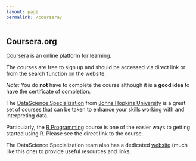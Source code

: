 ```yaml
---
layout: page
permalink: /coursera/
---
```


## Coursera.org

[Coursera][] is an online platform for learning.

The courses are free to sign up and should be accessed via direct link or from the search function on the website. 

*Note:* You do __not__ have to complete the course although it is a __good idea__ to have the certificate of completion. 

The [DataScience Specialization][] from [Johns Hopkins University][] is a great set of courses that can be 
taken to enhance your skills working with and interpreting data. 

Particularly, the [R Programming][] course is one of the easier ways to getting started using R. 
Please see the direct link to the course. 

The DataScience Specialization team also has a dedicated [website][] (much like this one) to provide useful 
resources and links. 

[Coursera]: https://www.coursera.org
[DataScience Specialization]: https://www.coursera.org/specializations/jhudatascience
[R Programming]: https://www.coursera.org/course/rprog
[website]: http://datasciencespecialization.github.io/
[Johns Hopkins University]: https://www.jhu.edu/
